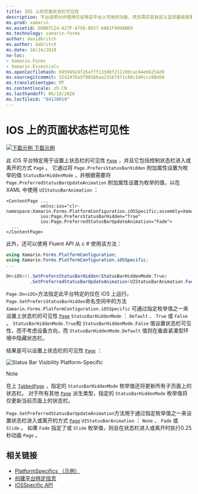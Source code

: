 ```yaml
---
title: IOS 上的页面状态栏可见性
description: 平台说明允许使用仅在特定平台上可用的功能，而无需实现自定义呈现器或效果。 本文介绍如何使用 iOS 平台特定的来设置页面上状态栏的可见性。
ms.prod: xamarin
ms.assetid: D8BB7C24-A27F-4758-8557-6A81F909ABD9
ms.technology: xamarin-forms
author: davidbritch
ms.author: dabritch
ms.date: 10/24/2018
no-loc:
- Xamarin.Forms
- Xamarin.Essentials
ms.openlocfilehash: 69594924f26afff133d8f211199cac44e66254d9
ms.sourcegitcommit: 32d2476a5f9016baa231b7471c88c1d4ccc08eb8
ms.translationtype: MT
ms.contentlocale: zh-CN
ms.lasthandoff: 06/18/2020
ms.locfileid: "84128019"
---
```

# <a name="page-status-bar-visibility-on-ios"></a>IOS 上的页面状态栏可见性

[![下载示例](~/media/shared/download.png) 下载示例](https://docs.microsoft.com/samples/xamarin/xamarin-forms-samples/userinterface-platformspecifics)

此 iOS 平台特定用于设置上状态栏的可见性 [`Page`](xref:Xamarin.Forms.Page) ，并且它包括控制状态栏进入或离开的方式 `Page` 。 它通过将 `Page.PrefersStatusBarHidden` 附加属性设置为枚举的值 `StatusBarHiddenMode` ，并根据需要将 `Page.PreferredStatusBarUpdateAnimation` 附加属性设置为枚举的值，以在 XAML 中使用 `UIStatusBarAnimation` ：

```xaml
<ContentPage ...
             xmlns:ios="clr-namespace:Xamarin.Forms.PlatformConfiguration.iOSSpecific;assembly=Xamarin.Forms.Core"
             ios:Page.PrefersStatusBarHidden="True"
             ios:Page.PreferredStatusBarUpdateAnimation="Fade">
  ...
</ContentPage>
```

此外，还可以使用 Fluent API 从 c # 使用该方法：

```csharp
using Xamarin.Forms.PlatformConfiguration;
using Xamarin.Forms.PlatformConfiguration.iOSSpecific;
...

On<iOS>().SetPrefersStatusBarHidden(StatusBarHiddenMode.True)
         .SetPreferredStatusBarUpdateAnimation(UIStatusBarAnimation.Fade);
```

`Page.On<iOS>`方法指定此平台特定的仅在 iOS 上运行。 `Page.SetPrefersStatusBarHidden`命名空间中的方法 `Xamarin.Forms.PlatformConfiguration.iOSSpecific` 可通过指定枚举值之一来设置上状态栏的可见性 [`Page`](xref:Xamarin.Forms.Page) `StatusBarHiddenMode` ： `Default` 、 `True` 或 `False` 。 `StatusBarHiddenMode.True`和 `StatusBarHiddenMode.False` 值设置状态栏可见性，而不考虑设备方向，而 `StatusBarHiddenMode.Default` 值则在垂直紧凑型环境中隐藏状态栏。

结果是可以设置上状态栏的可见性 [`Page`](xref:Xamarin.Forms.Page) ：

![](page-status-bar-visibility-images/hide-status-bar.png "Status Bar Visibility Platform-Specific")

> [!NOTE]
> 在上 [`TabbedPage`](xref:Xamarin.Forms.TabbedPage) ，指定的 `StatusBarHiddenMode` 枚举值还将更新所有子页面上的状态栏。 对于所有其他 [`Page`](xref:Xamarin.Forms.Page) 派生类型，指定的 `StatusBarHiddenMode` 枚举值将仅更新当前页面上的状态栏。

`Page.SetPreferredStatusBarUpdateAnimation`方法用于通过指定枚举值之一来设置状态栏进入或离开的方式 [`Page`](xref:Xamarin.Forms.Page) `UIStatusBarAnimation` ： `None` 、 `Fade` 或 `Slide` 。 如果 `Fade` 指定了或 `Slide` 枚举值，则会在状态栏进入或离开时执行0.25 秒动画 `Page` 。

## <a name="related-links"></a>相关链接

- [PlatformSpecifics （示例）](https://docs.microsoft.com/samples/xamarin/xamarin-forms-samples/userinterface-platformspecifics)
- [创建平台特定信息](~/xamarin-forms/platform/platform-specifics/index.md#creating-platform-specifics)
- [iOSSpecific API](xref:Xamarin.Forms.PlatformConfiguration.iOSSpecific)
